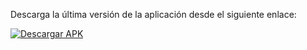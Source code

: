 Descarga la última versión de la aplicación desde el siguiente enlace:

[![Descargar APK](https://img.shields.io/badge/Descargar-APK-green)](https://github.com/AlejandroMarino/Pagao_Client/releases/tag/v1.0.0)
